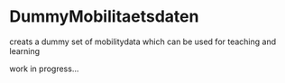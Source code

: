 # DummyMobilitaetsdaten
creats a dummy set of mobilitydata which can be used for teaching and learning

work in progress...
